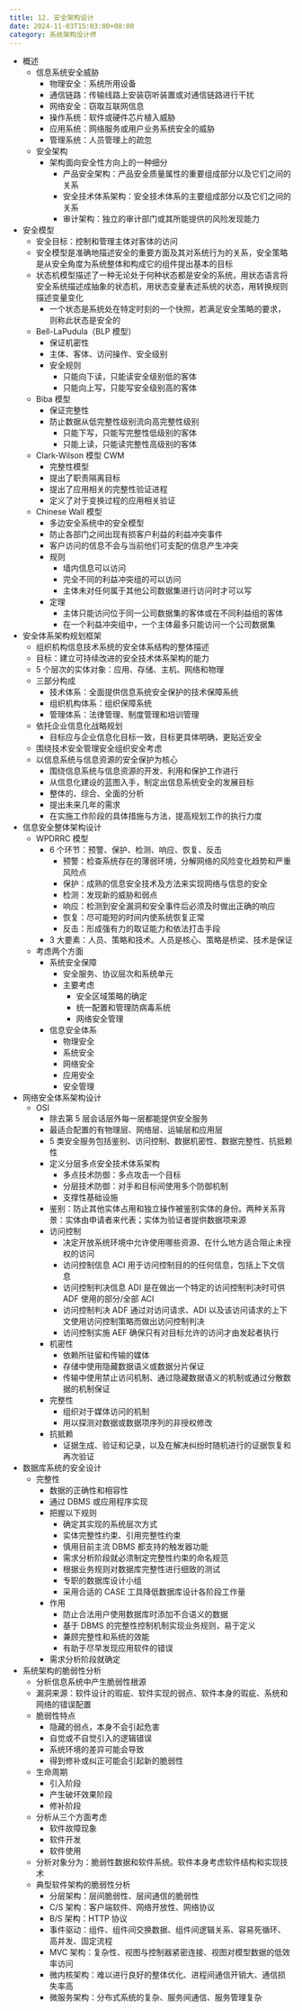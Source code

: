 ```yaml
---
title: 12. 安全架构设计
date: 2024-11-03T15:03:00+08:00
category: 系统架构设计师
---
```


- 概述
  - 信息系统安全威胁
    - 物理安全：系统所用设备
    - 通信链路：传输线路上安装窃听装置或对通信链路进行干扰
    - 网络安全：窃取互联网信息
    - 操作系统：软件或硬件芯片植入威胁
    - 应用系统：网络服务或用户业务系统安全的威胁
    - 管理系统：人员管理上的疏忽
  - 安全架构
    - 架构面向安全性方向上的一种细分
      - 产品安全架构：产品安全质量属性的重要组成部分以及它们之间的关系
      - 安全技术体系架构：安全技术体系的主要组成部分以及它们之间的关系
      - 审计架构：独立的审计部门或其所能提供的风险发现能力
- 安全模型
  - 安全目标：控制和管理主体对客体的访问
  - 安全模型是准确地描述安全的重要方面及其对系统行为的关系，安全策略是从安全角度为系统整体和构成它的组件提出基本的目标
  - 状态机模型描述了一种无论处于何种状态都是安全的系统，用状态语言将安全系统描述成抽象的状态机，用状态变量表述系统的状态，用转换规则描述变量变化
    - 一个状态是系统处在特定时刻的一个快照，若满足安全策略的要求，则称此状态是安全的
  - Bell-LaPudula（BLP 模型）
    - 保证机密性
    - 主体、客体、访问操作、安全级别
    - 安全规则
      - 只能向下读，只能读安全级别低的客体
      - 只能向上写，只能写安全级别高的客体
  - Biba 模型
    - 保证完整性
    - 防止数据从低完整性级别流向高完整性级别
      - 只能下写，只能写完整性低级别的客体
      - 只能上读，只能读完整性高级别的客体
  - Clark-Wilson 模型 CWM
    - 完整性模型
    - 提出了职责隔离目标
    - 提出了应用相关的完整性验证进程
    - 定义了对于变换过程的应用相关验证
  - Chinese Wall 模型
    - 多边安全系统中的安全模型
    - 防止各部门之间出现有损客户利益的利益冲突事件
    - 客户访问的信息不会与当前他们可支配的信息产生冲突
    - 规则
      - 墙内信息可以访问
      - 完全不同的利益冲突组的可以访问
      - 主体未对任何属于其他公司数据集进行访问时才可以写
    - 定理
      - 主体只能访问位于同一公司数据集的客体或在不同利益组的客体
      - 在一个利益冲突组中，一个主体最多只能访问一个公司数据集
- 安全体系架构规划框架
  - 组织机构信息技术系统的安全体系结构的整体描述
  - 目标：建立可持续改进的安全技术体系架构的能力
  - 5 个层次的实体对象：应用、存储、主机、网络和物理
  - 三部分构成
    - 技术体系：全面提供信息系统安全保护的技术保障系统
    - 组织机构体系：组织保障系统
    - 管理体系：法律管理、制度管理和培训管理
  - 依托企业信息化战略规划
    - 目标应与企业信息化目标一致，目标更具体明确，更贴近安全
  - 围绕技术安全管理安全组织安全考虑
  - 以信息系统与信息资源的安全保护为核心
    - 围绕信息系统与信息资源的开发、利用和保护工作进行
    - 从信息化建设的蓝图入手，制定出信息系统安全的发展目标
    - 整体的、综合、全面的分析
    - 提出未来几年的需求
    - 在实施工作阶段的具体措施与方法，提高规划工作的执行力度
- 信息安全整体架构设计
  - WPDRRC 模型
    - 6 个环节：预警、保护、检测、响应、恢复、反击
      - 预警：检查系统存在的薄弱环境，分解网络的风险变化趋势和严重风险点
      - 保护：成熟的信息安全技术及方法来实现网络与信息的安全
      - 检测：发现新的威胁和弱点
      - 响应：检测到安全漏洞和安全事件后必须及时做出正确的响应
      - 恢复：尽可能短的时间内使系统恢复正常
      - 反击：形成强有力的取证能力和依法打击手段
    - 3 大要素：人员、策略和技术。人员是核心、策略是桥梁、技术是保证
  - 考虑两个方面
    - 系统安全保障
      - 安全服务、协议层次和系统单元
      - 主要考虑
        - 安全区域策略的确定
        - 统一配置和管理防病毒系统
        - 网络安全管理
    - 信息安全体系
      - 物理安全
      - 系统安全
      - 网络安全
      - 应用安全
      - 安全管理
- 网络安全体系架构设计
  - OSI
    - 除去第 5 层会话层外每一层都能提供安全服务
    - 最适合配置的有物理层、网络层、运输层和应用层
    - 5 类安全服务包括鉴别、访问控制、数据机密性、数据完整性、抗抵赖性
    - 定义分层多点安全技术体系架构
      - 多点技术防御：多点攻击一个目标
      - 分层技术防御：对手和目标间使用多个防御机制
      - 支撑性基础设施
    - 鉴别：防止其他实体占用和独立操作被鉴别实体的身份。两种关系背景：实体由申请者来代表；实体为验证者提供数据项来源
    - 访问控制
      - 决定开放系统环境中允许使用哪些资源、在什么地方适合阻止未授权的访问
      - 访问控制信息 ACI 用于访问控制目的的任何信息，包括上下文信息
      - 访问控制判决信息 ADI 是在做出一个特定的访问控制判决时可供 ADF 使用的部分/全部 ACI
      - 访问控制判决 ADF 通过对访问请求、ADI 以及该访问请求的上下文使用访问控制策略而做出访问控制判决
      - 访问控制实施 AEF 确保只有对目标允许的访问才由发起者执行
    - 机密性
      - 依赖所驻留和传输的媒体
      - 存储中使用隐藏数据语义或数据分片保证
      - 传输中使用禁止访问机制、通过隐藏数据语义的机制或通过分散数据的机制保证
    - 完整性
      - 组织对于媒体访问的机制
      - 用以探测对数据或数据项序列的非授权修改
    - 抗抵赖
      - 证据生成、验证和记录，以及在解决纠纷时随机进行的证据恢复和再次验证
- 数据库系统的安全设计
  - 完整性
    - 数据的正确性和相容性
    - 通过 DBMS 或应用程序实现
    - 把握以下规则
      - 确定其实现的系统层次方式
      - 实体完整性约束、引用完整性约束
      - 慎用目前主流 DBMS 都支持的触发器功能
      - 需求分析阶段就必须制定完整性约束的命名规范
      - 根据业务规则对数据库完整性进行细致的测试
      - 专职的数据库设计小组
      - 采用合适的 CASE 工具降低数据库设计各阶段工作量
    - 作用
      - 防止合法用户使用数据库时添加不合语义的数据
      - 基于 DBMS 的完整性控制机制实现业务规则，易于定义
      - 兼顾完整性和系统的效能
      - 有助于尽早发现应用软件的错误
    - 需求分析阶段就确定
- 系统架构的脆弱性分析
  - 分析信息系统中产生脆弱性根源
  - 漏洞来源：软件设计的瑕疵、软件实现的弱点、软件本身的瑕疵、系统和网络的错误配置
  - 脆弱性特点
    - 隐藏的弱点，本身不会引起危害
    - 自觉或不自觉引入的逻辑错误
    - 系统环境的差异可能会导致
    - 得到修补或纠正可能会引起新的脆弱性
  - 生命周期
    - 引入阶段
    - 产生破坏效果阶段
    - 修补阶段
  - 分析从三个方面考虑
    - 软件故障现象
    - 软件开发
    - 软件使用
  - 分析对象分为：脆弱性数据和软件系统。软件本身考虑软件结构和实现技术
  - 典型软件架构的脆弱性分析
    - 分层架构：层间脆弱性、层间通信的脆弱性
    - C/S 架构：客户端软件、网络开放性、网络协议
    - B/S 架构：HTTP 协议
    - 事件驱动：组件、组件间交换数据、组件间逻辑关系、容易死循环、高并发、固定流程
    - MVC 架构：复杂性、视图与控制器紧密连接、视图对模型数据的低效率访问
    - 微内核架构：难以进行良好的整体优化、进程间通信开销大、通信损失率高
    - 微服务架构：分布式系统的复杂、服务间通信、服务管理复杂